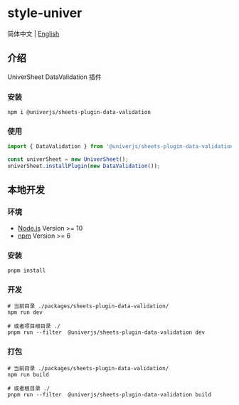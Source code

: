 # style-univer

简体中文 | [English](./README.md)

## 介绍

UniverSheet DataValidation 插件

### 安装

```shell
npm i @univerjs/sheets-plugin-data-validation
```

### 使用

```js
import { DataValidation } from '@univerjs/sheets-plugin-data-validation';

const univerSheet = new UniverSheet();
univerSheet.installPlugin(new DataValidation());
```

## 本地开发

### 环境

-   [Node.js](https://nodejs.org/en/) Version >= 10
-   [npm](https://www.npmjs.com/) Version >= 6

### 安装

```
pnpm install
```

### 开发

```
# 当前目录 ./packages/sheets-plugin-data-validation/
npm run dev

# 或者项目根目录 ./
pnpm run --filter  @univerjs/sheets-plugin-data-validation dev
```

### 打包

```
# 当前目录 ./packages/sheets-plugin-data-validation/
npm run build

# 或者根目录 ./
pnpm run --filter  @univerjs/sheets-plugin-data-validation build
```
